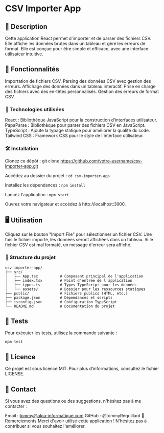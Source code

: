 # CSV Importer App
## 📝 Description
Cette application React permet d'importer et de parser des fichiers CSV. Elle affiche les données brutes dans un tableau et gère les erreurs de format. Elle est conçue pour être simple et efficace, avec une interface utilisateur intuitive.

## 🚀 Fonctionnalités
Importation de fichiers CSV.
Parsing des données CSV avec gestion des erreurs.
Affichage des données dans un tableau interactif.
Prise en charge des fichiers avec des en-têtes personnalisés.
Gestion des erreurs de format CSV.
### 🔧 Technologies utilisées
React : Bibliothèque JavaScript pour la construction d'interfaces utilisateur.
PapaParse : Bibliothèque pour parser des fichiers CSV en JavaScript.
TypeScript : Ajoute la typage statique pour améliorer la qualité du code.
Tailwind CSS : Framework CSS pour le style de l'interface utilisateur.
### 🛠️ Installation
Clonez ce dépôt :
git clone https://github.com/votre-username/csv-importer-app.git

Accédez au dossier du projet :
```cd csv-importer-app```

Installez les dépendances :
```npm install```

Lancez l'application :
```npm start```

Ouvrez votre navigateur et accédez à http://localhost:3000.
## 🖥️ Utilisation
Cliquez sur le bouton "Import File" pour sélectionner un fichier CSV.
Une fois le fichier importé, les données seront affichées dans un tableau.
Si le fichier CSV est mal formaté, un message d'erreur sera affiché.
### 📁 Structure du projet
``` 
csv-importer-app/
├── src/
│   ├── App.tsx          # Composant principal de l'application
│   ├── index.tsx        # Point d'entrée de l'application
│   ├── types.ts         # Types TypeScript pour les données
│   └── assets/          # Dossier pour les ressources statiques
├── public/              # Fichiers publics (HTML, etc.)
├── package.json         # Dépendances et scripts
├── tsconfig.json        # Configuration TypeScript
└── README.md            # Documentation du projet 
``` 

## 🧪 Tests
Pour exécuter les tests, utilisez la commande suivante :

```npm test```

## 📄 Licence
Ce projet est sous licence MIT. Pour plus d'informations, consultez le fichier LICENSE.

## 📧 Contact
Si vous avez des questions ou des suggestions, n'hésitez pas à me contacter :

Email : tommy@aloa-informatique.com
GitHub : @tommyRequillard
🙏 Remerciements
Merci d'avoir utilisé cette application ! N'hésitez pas à contribuer si vous souhaitez l'améliorer.